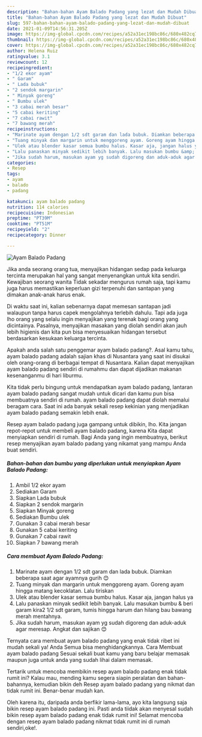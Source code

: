 ```yaml
---
description: "Bahan-bahan Ayam Balado Padang yang lezat dan Mudah Dibuat"
title: "Bahan-bahan Ayam Balado Padang yang lezat dan Mudah Dibuat"
slug: 597-bahan-bahan-ayam-balado-padang-yang-lezat-dan-mudah-dibuat
date: 2021-01-09T14:56:31.205Z
image: https://img-global.cpcdn.com/recipes/a52a31ec198bc86c/680x482cq70/ayam-balado-padang-foto-resep-utama.jpg
thumbnail: https://img-global.cpcdn.com/recipes/a52a31ec198bc86c/680x482cq70/ayam-balado-padang-foto-resep-utama.jpg
cover: https://img-global.cpcdn.com/recipes/a52a31ec198bc86c/680x482cq70/ayam-balado-padang-foto-resep-utama.jpg
author: Helena Ruiz
ratingvalue: 3.1
reviewcount: 12
recipeingredient:
- "1/2 ekor ayam"
- " Garam"
- " Lada bubuk"
- "2 sendok margarin"
- " Minyak goreng"
- " Bumbu ulek"
- "3 cabai merah besar"
- "5 cabai keriting"
- "7 cabai rawit"
- "7 bawang merah"
recipeinstructions:
- "Marinate ayam dengan 1/2 sdt garam dan lada bubuk. Diamkan beberapa saat agar ayamnya gurih 😊"
- "Tuang minyak dan margarin untuk menggoreng ayam. Goreng ayam hingga matang kecoklatan. Lalu tiriskan"
- "Ulek atau blender kasar semua bumbu halus. Kasar aja, jangan halus ya"
- "Lalu panaskan minyak sedikit lebih banyak. Lalu masukan bumbu &amp; beri garam kira2 1/2 sdt garam, tumis hingga harum dan hilang bau bawang merah mentahnya."
- "Jika sudah harum, masukan ayam yg sudah digoreng dan aduk-aduk agar meresap. Angkat dan sajikan 😊"
categories:
- Resep
tags:
- ayam
- balado
- padang

katakunci: ayam balado padang 
nutrition: 114 calories
recipecuisine: Indonesian
preptime: "PT39M"
cooktime: "PT51M"
recipeyield: "2"
recipecategory: Dinner

---
```



![Ayam Balado Padang](https://img-global.cpcdn.com/recipes/a52a31ec198bc86c/680x482cq70/ayam-balado-padang-foto-resep-utama.jpg)

Jika anda seorang orang tua, menyajikan hidangan sedap pada keluarga tercinta merupakan hal yang sangat menyenangkan untuk kita sendiri. Kewajiban seorang  wanita Tidak sekadar mengurus rumah saja, tapi kamu juga harus memastikan keperluan gizi terpenuhi dan santapan yang dimakan anak-anak harus enak.

Di waktu  saat ini, kalian sebenarnya dapat memesan santapan jadi walaupun tanpa harus capek mengolahnya terlebih dahulu. Tapi ada juga lho orang yang selalu ingin menyajikan yang terenak bagi orang yang dicintainya. Pasalnya, menyajikan masakan yang diolah sendiri akan jauh lebih higienis dan kita pun bisa menyesuaikan hidangan tersebut berdasarkan kesukaan keluarga tercinta. 



Apakah anda salah satu penggemar ayam balado padang?. Asal kamu tahu, ayam balado padang adalah sajian khas di Nusantara yang saat ini disukai oleh orang-orang di berbagai tempat di Nusantara. Kalian dapat menyajikan ayam balado padang sendiri di rumahmu dan dapat dijadikan makanan kesenanganmu di hari liburmu.

Kita tidak perlu bingung untuk mendapatkan ayam balado padang, lantaran ayam balado padang sangat mudah untuk dicari dan kamu pun bisa membuatnya sendiri di rumah. ayam balado padang dapat diolah memalui beragam cara. Saat ini ada banyak sekali resep kekinian yang menjadikan ayam balado padang semakin lebih enak.

Resep ayam balado padang juga gampang untuk dibikin, lho. Kita jangan repot-repot untuk membeli ayam balado padang, karena Kita dapat menyiapkan sendiri di rumah. Bagi Anda yang ingin membuatnya, berikut resep menyajikan ayam balado padang yang nikamat yang mampu Anda buat sendiri.

<!--inarticleads1-->

##### Bahan-bahan dan bumbu yang diperlukan untuk menyiapkan Ayam Balado Padang:

1. Ambil 1/2 ekor ayam
1. Sediakan  Garam
1. Siapkan  Lada bubuk
1. Siapkan 2 sendok margarin
1. Siapkan  Minyak goreng
1. Sediakan  Bumbu ulek
1. Gunakan 3 cabai merah besar
1. Gunakan 5 cabai keriting
1. Gunakan 7 cabai rawit
1. Siapkan 7 bawang merah




<!--inarticleads2-->

##### Cara membuat Ayam Balado Padang:

1. Marinate ayam dengan 1/2 sdt garam dan lada bubuk. Diamkan beberapa saat agar ayamnya gurih 😊
1. Tuang minyak dan margarin untuk menggoreng ayam. Goreng ayam hingga matang kecoklatan. Lalu tiriskan
1. Ulek atau blender kasar semua bumbu halus. Kasar aja, jangan halus ya
1. Lalu panaskan minyak sedikit lebih banyak. Lalu masukan bumbu &amp; beri garam kira2 1/2 sdt garam, tumis hingga harum dan hilang bau bawang merah mentahnya.
1. Jika sudah harum, masukan ayam yg sudah digoreng dan aduk-aduk agar meresap. Angkat dan sajikan 😊




Ternyata cara membuat ayam balado padang yang enak tidak ribet ini mudah sekali ya! Anda Semua bisa menghidangkannya. Cara Membuat ayam balado padang Sesuai sekali buat kamu yang baru belajar memasak maupun juga untuk anda yang sudah lihai dalam memasak.

Tertarik untuk mencoba membikin resep ayam balado padang enak tidak rumit ini? Kalau mau, mending kamu segera siapin peralatan dan bahan-bahannya, kemudian bikin deh Resep ayam balado padang yang nikmat dan tidak rumit ini. Benar-benar mudah kan. 

Oleh karena itu, daripada anda berfikir lama-lama, ayo kita langsung saja bikin resep ayam balado padang ini. Pasti anda tiidak akan menyesal sudah bikin resep ayam balado padang enak tidak rumit ini! Selamat mencoba dengan resep ayam balado padang nikmat tidak rumit ini di rumah sendiri,oke!.


